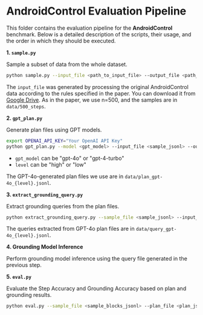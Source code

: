 # AndroidControl Evaluation Pipeline

This folder contains the evaluation pipeline for the **AndroidControl** benchmark. Below is a detailed description of the scripts, their usage, and the order in which they should be executed.

**1. `sample.py`**

Sample a subset of data from the whole dataset.

```bash
python sample.py --input_file <path_to_input_file> --output_file <path_to_output_file> -n <num_samples>
```

The `input_file` was generated by processing the original AndroidControl data according to the rules specified in the paper. You can download it from [Google Drive](https://drive.google.com/file/d/1iylEHPoz2hwmuKDMND7Lrsn331SueZ4F/view?usp=drive_link). As in the paper, we use n=500, and the samples are in `data/500_steps`.

**2. `gpt_plan.py`**

Generate plan files using GPT models.

```bash
export OPENAI_API_KEY="Your OpenAI API Key"
python gpt_plan.py --model <gpt_model> --input_file <sample_jsonl> --output_file <plan_jsonl> --image_dir <screenshot_dir> --level <task_level>
```

- `gpt_model` can be "gpt-4o" or "gpt-4-turbo"
- `level` can be "high" or "low"

The GPT-4o-generated plan files we use are in `data/plan_gpt-4o_{level}.jsonl`.

**3. `extract_grounding_query.py`**

Extract grounding queries from the plan files.

```bash
python extract_grounding_query.py --sample_file <sample_jsonl> --input_file <plan_jsonl> --output_file <query_jsonl> --screenshot_dir <screenshot_dir>
```

The queries extracted from GPT-4o plan files are in `data/query_gpt-4o_{level}.jsonl`.

**4. Grounding Model Inference**

Perform grounding model inference using the query file generated in the previous step. 

**5. `eval.py`**

Evaluate the Step Accuracy and Grounding Accuracy based on plan and grounding results.

```bash
python eval.py --sample_file <sample_blocks_jsonl> --plan_file <plan_jsonl> --ans_file <grounding_answer_jsonl> --blocks <blocks_dir>
```

